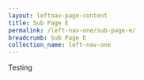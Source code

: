```yaml
---
layout: leftnav-page-content
title: Sub Page E
permalink: /left-nav-one/sub-page-e/
breadcrumb: Sub Page E
collection_name: left-nav-one
---
```


Testing
